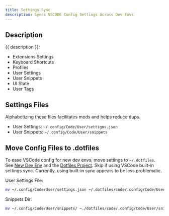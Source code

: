 ```yaml
---
title: Settings Sync
description: Syncs VSCODE Config Settings Across Dev Envs
---
```


## Description

{{ description }}:

  - Extensions Settings
  - Keyboard Shortcuts
  - Profiles
  - User Settings
  - User Snippets
  - UI State
  - User Tags

## Settings Files

Alphabetizing these files facilitates mods and helps reduce dups.  

  - User Settings: `~/.config/Code/User/settigns.json`
  - User Snippets: `~/.config/Code/User/snippets`

## Move Config Files to .dotfiles

To ease VSCode config for new dev envs, move settings to `~/.dotfiles`.  See [New Dev Env](../../../oses/linux/new-dev-env.md) and the [Dotfiles Project](../../../../dev/projects/dotfiles/index.md).  Skip if using VSCode built-in settings sync. Currently, using built-in sync appears to be less problematic.

User Settings File:

```bash
mv ~/.config/Code/User/settings.json ~/.dotfiles/code/.config/Code/User/settings.json
```


Snippets Dir:

```bash
mv ~/.config/Code/User/snippets/ ~./dotfiles/code/.config/Code/User/snippets
```
